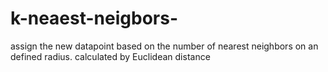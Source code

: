 # k-neaest-neigbors-
assign the new datapoint based on the number of nearest neighbors on an defined radius. calculated by Euclidean distance 
